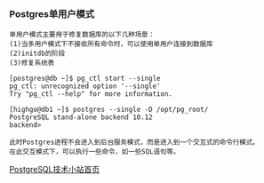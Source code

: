 ### Postgres单用户模式

```
单用户模式主要用于修复数据库的以下几种场景：
(1)当多用户模式下不接收所有命令时，可以使用单用户连接到数据库
(2)initdb的阶段
(3)修复系统表

[postgres@db ~]$ pg_ctl start --single
pg_ctl: unrecognized option '--single'
Try "pg_ctl --help" for more information.

[highgo@db1 ~]$ postgres --single -D /opt/pg_root/
PostgreSQL stand-alone backend 10.12
backend> 

此时Postgres进程不会进入到后台服务模式，而是进入到一个交互式的命令行模式。
在此交互模式下，可以执行一些命令，如一些SQL语句等。

```
[PostgreSQL技术小站首页](https://github.com/cuipengdba/pger/blob/main/README.md)
